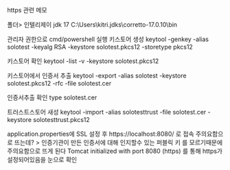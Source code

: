 https 관련 메모

폴더> 인텔리제이 jdk 17 
C:\Users\kitri\.jdks\corretto-17.0.10\bin

관리자 권한으로 cmd/powershell 실행
키스토어 생성
keytool -genkey -alias solotest -keyalg RSA -keystore solotest.pkcs12 -storetype pkcs12

키스토어 확인
keytool -list -v -keystore solotest.pkcs12

키스토어에서 인증서 추출
keytool -export -alias solotest -keystore solotest.pkcs12 -rfc -file solotest.cer

인증서추출 확인
type solotest.cer

트러스트스토어 새성
keytool -import -alias solotesttrust -file solotest.cer -keystore solotesttrust.pkcs12

application.properties에 SSL 설정 후 https://localhost:8080/ 로 접속
주의요함으로 뜨는데? > 인증기관이 만든 인증서에 대해 인지할수 있는 퍼블릭 키 를 모르기때문에 주의요함으로 뜨게 된다
Tomcat initialized with port 8080 (https) 를 통해 https가 설정되어있음을 눈으로 확인
